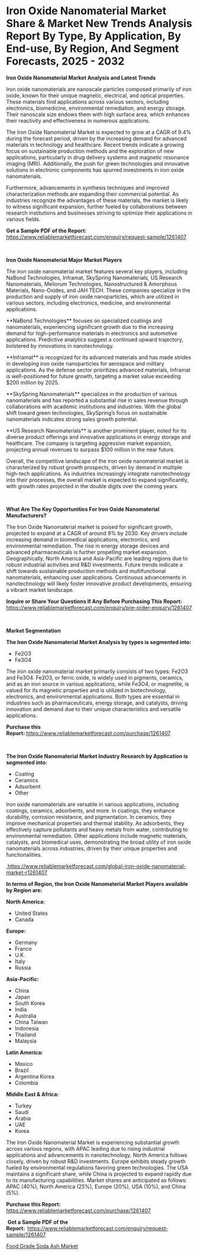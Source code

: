 <p><h1>Iron Oxide Nanomaterial Market Share & Market New Trends Analysis Report By Type, By Application, By End-use, By Region, And Segment Forecasts, 2025 - 2032</h1></p><p><strong>Iron Oxide Nanomaterial Market Analysis and Latest Trends</strong></p>
<p><p>Iron oxide nanomaterials are nanoscale particles composed primarily of iron oxide, known for their unique magnetic, electrical, and optical properties. These materials find applications across various sectors, including electronics, biomedicine, environmental remediation, and energy storage. Their nanoscale size endows them with high surface area, which enhances their reactivity and effectiveness in numerous applications.</p><p>The Iron Oxide Nanomaterial Market is expected to grow at a CAGR of 9.4% during the forecast period, driven by the increasing demand for advanced materials in technology and healthcare. Recent trends indicate a growing focus on sustainable production methods and the exploration of new applications, particularly in drug delivery systems and magnetic resonance imaging (MRI). Additionally, the push for green technologies and innovative solutions in electronic components has spurred investments in iron oxide nanomaterials. </p><p>Furthermore, advancements in synthesis techniques and improved characterization methods are expanding their commercial potential. As industries recognize the advantages of these materials, the market is likely to witness significant expansion, further fueled by collaborations between research institutions and businesses striving to optimize their applications in various fields.</p></p>
<p><strong>Get a Sample PDF of the Report:&nbsp;</strong> <a href="https://www.reliablemarketforecast.com/enquiry/request-sample/1261407?utm_campaign=1108&utm_medium=2&utm_source=Github&utm_content=ia&utm_term=02022025&utm_id=iron-oxide-nanomaterial">https://www.reliablemarketforecast.com/enquiry/request-sample/1261407</a></p>
<p>&nbsp;</p>
<p><strong>Iron Oxide Nanomaterial Major Market Players</strong></p>
<p><p>The iron oxide nanomaterial market features several key players, including NaBond Technologies, Inframat, SkySpring Nanomaterials, US Research Nanomaterials, Meliorum Technologies, Nanostructured & Amorphous Materials, Nano-Oxides, and JAH TECH. These companies specialize in the production and supply of iron oxide nanoparticles, which are utilized in various sectors, including electronics, medicine, and environmental applications.</p><p>**NaBond Technologies** focuses on specialized coatings and nanomaterials, experiencing significant growth due to the increasing demand for high-performance materials in electronics and automotive applications. Predictive analytics suggest a continued upward trajectory, bolstered by innovations in nanotechnology.</p><p>**Inframat** is recognized for its advanced materials and has made strides in developing iron oxide nanoparticles for aerospace and military applications. As the defense sector prioritizes advanced materials, Inframat is well-positioned for future growth, targeting a market value exceeding $200 million by 2025.</p><p>**SkySpring Nanomaterials** specializes in the production of various nanomaterials and has reported a substantial rise in sales revenue through collaborations with academic institutions and industries. With the global shift toward green technologies, SkySpring’s focus on sustainable nanomaterials indicates strong sales growth potential.</p><p>**US Research Nanomaterials** is another prominent player, noted for its diverse product offerings and innovative applications in energy storage and healthcare. The company is targeting aggressive market expansion, projecting annual revenues to surpass $100 million in the near future.</p><p>Overall, the competitive landscape of the iron oxide nanomaterial market is characterized by robust growth prospects, driven by demand in multiple high-tech applications. As industries increasingly integrate nanotechnology into their processes, the overall market is expected to expand significantly, with growth rates projected in the double digits over the coming years.</p></p>
<p>&nbsp;</p>
<p><strong>What Are The Key Opportunities For Iron Oxide Nanomaterial Manufacturers?</strong></p>
<p><p>The Iron Oxide Nanomaterial market is poised for significant growth, projected to expand at a CAGR of around 9% by 2030. Key drivers include increasing demand in biomedical applications, electronics, and environmental remediation. The rise in energy storage devices and advanced pharmaceuticals is further propelling market expansion. Geographically, North America and Asia-Pacific are leading regions due to robust industrial activities and R&D investments. Future trends indicate a shift towards sustainable production methods and multifunctional nanomaterials, enhancing user applications. Continuous advancements in nanotechnology will likely foster innovative product developments, ensuring a vibrant market landscape.</p></p>
<p><strong>Inquire or Share Your Questions If Any Before Purchasing This Report:</strong> <a href="https://www.reliablemarketforecast.com/enquiry/pre-order-enquiry/1261407?utm_campaign=1108&utm_medium=2&utm_source=Github&utm_content=ia&utm_term=02022025&utm_id=iron-oxide-nanomaterial">https://www.reliablemarketforecast.com/enquiry/pre-order-enquiry/1261407</a></p>
<p>&nbsp;</p>
<p><strong>Market Segmentation</strong></p>
<p><strong>The Iron Oxide Nanomaterial Market Analysis by types is segmented into:</strong></p>
<p><ul><li>Fe2O3</li><li>Fe3O4</li></ul></p>
<p><p>The iron oxide nanomaterial market primarily consists of two types: Fe2O3 and Fe3O4. Fe2O3, or ferric oxide, is widely used in pigments, ceramics, and as an iron source in various applications, while Fe3O4, or magnetite, is valued for its magnetic properties and is utilized in biotechnology, electronics, and environmental applications. Both types are essential in industries such as pharmaceuticals, energy storage, and catalysts, driving innovation and demand due to their unique characteristics and versatile applications.</p></p>
<p><strong>Purchase this Report:&nbsp;</strong><a href="https://www.reliablemarketforecast.com/purchase/1261407?utm_campaign=1108&utm_medium=2&utm_source=Github&utm_content=ia&utm_term=02022025&utm_id=iron-oxide-nanomaterial">https://www.reliablemarketforecast.com/purchase/1261407</a></p>
<p>&nbsp;</p>
<p><strong>The Iron Oxide Nanomaterial Market Industry Research by Application is segmented into:</strong></p>
<p><ul><li>Coating</li><li>Ceramics</li><li>Adsorbent</li><li>Other</li></ul></p>
<p><p>Iron oxide nanomaterials are versatile in various applications, including coatings, ceramics, adsorbents, and more. In coatings, they enhance durability, corrosion resistance, and pigmentation. In ceramics, they improve mechanical properties and thermal stability. As adsorbents, they effectively capture pollutants and heavy metals from water, contributing to environmental remediation. Other applications include magnetic materials, catalysts, and biomedical uses, demonstrating the broad utility of iron oxide nanomaterials across industries, driven by their unique properties and functionalities.</p></p>
<p><a href="https://www.reliablemarketforecast.com/global-iron-oxide-nanomaterial-market-r1261407?utm_campaign=1108&utm_medium=2&utm_source=Github&utm_content=ia&utm_term=02022025&utm_id=iron-oxide-nanomaterial">&nbsp;https://www.reliablemarketforecast.com/global-iron-oxide-nanomaterial-market-r1261407</a></p>
<p><strong>In terms of Region, the Iron Oxide Nanomaterial Market Players available by Region are:</strong></p>
<p>
    <p> <strong> North America: </strong>
        <ul>
            <li>United States</li>
            <li>Canada</li>
        </ul>
        </p> 
    <p> <strong> Europe: </strong>
        <ul>
            <li>Germany</li>
            <li>France</li>
            <li>U.K.</li>
            <li>Italy</li>
            <li>Russia</li>
        </ul>
        </p> 
    <p> <strong> Asia-Pacific: </strong>
        <ul>
            <li>China</li>
            <li>Japan</li>
            <li>South Korea</li>
            <li>India</li>
            <li>Australia</li>
            <li>China Taiwan</li>
            <li>Indonesia</li>
            <li>Thailand</li>
            <li>Malaysia</li>
        </ul>
        </p> 
    <p> <strong> Latin America: </strong>
        <ul>
            <li>Mexico</li>
            <li>Brazil</li>
            <li>Argentina Korea</li>
            <li>Colombia</li>
        </ul>
        </p> 
    <p> <strong> Middle East & Africa: </strong>
        <ul>
            <li>Turkey</li>
            <li>Saudi</li>
            <li>Arabia</li>
            <li>UAE</li>
            <li>Korea</li>
        </ul>
    </p>
    </p>
<p><p>The Iron Oxide Nanomaterial Market is experiencing substantial growth across various regions, with APAC leading due to rising industrial applications and advancements in nanotechnology. North America follows closely, driven by robust R&D investments. Europe exhibits steady growth fueled by environmental regulations favoring green technologies. The USA maintains a significant share, while China is projected to expand rapidly due to its manufacturing capabilities. Market shares are anticipated as follows: APAC (40%), North America (25%), Europe (20%), USA (10%), and China (5%).</p></p>
<p><strong>Purchase this Report: </strong><a href="https://www.reliablemarketforecast.com/purchase/1261407?utm_campaign=1108&utm_medium=2&utm_source=Github&utm_content=ia&utm_term=02022025&utm_id=iron-oxide-nanomaterial">https://www.reliablemarketforecast.com/purchase/1261407</a></p>
<p>&nbsp;<strong>Get a Sample PDF of the Report:&nbsp;&nbsp;</strong><a href="https://www.reliablemarketforecast.com/enquiry/request-sample/1261407?utm_campaign=1108&utm_medium=2&utm_source=Github&utm_content=ia&utm_term=02022025&utm_id=iron-oxide-nanomaterial">https://www.reliablemarketforecast.com/enquiry/request-sample/1261407</a></p>
<p><strong></strong></p>
<p><p><a href="https://github.com/CliffMedina6/Market-Research-Report-List-7/blob/main/food-grade-soda-ash-market.md?utm_campaign=1108&utm_medium=2&utm_source=Github&utm_content=ia&utm_term=02022025&utm_id=iron-oxide-nanomaterial">Food Grade Soda Ash Market</a></p></p>